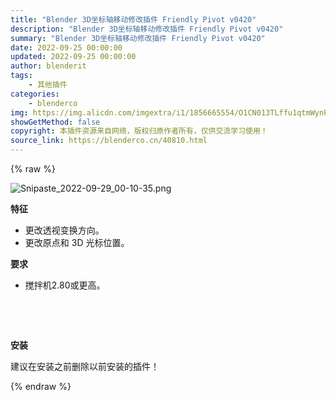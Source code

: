 ```yaml
---
title: "Blender 3D坐标轴移动修改插件 Friendly Pivot v0420"
description: "Blender 3D坐标轴移动修改插件 Friendly Pivot v0420"
summary: "Blender 3D坐标轴移动修改插件 Friendly Pivot v0420"
date: 2022-09-25 00:00:00
updated: 2022-09-25 00:00:00
author: blenderit
tags: 
    - 其他插件
categories:
    - blenderco
img: https://img.alicdn.com/imgextra/i1/1856665554/O1CN013TLffu1qtmWynPhnp_!!1856665554.png
showGetMethod: false
copyright: 本插件资源来自网络，版权归原作者所有，仅供交流学习使用！
source_link: https://blenderco.cn/40810.html
---
```


{% raw %}
<p><img class="aligncenter" src="https://img.alicdn.com/imgextra/i1/1856665554/O1CN013TLffu1qtmWynPhnp_!!1856665554.png" alt="Snipaste_2022-09-29_00-10-35.png"></p><p><strong>特征</strong></p><ul>
<li>更改透视变换方向。</li>
<li>更改原点和 3D 光标位置。</li>
</ul><p><strong>要求</strong></p><ul>
<li>搅拌机2.80或更高。</li>
</ul><p> </p><p> </p><p><strong>安装</strong></p><p>建议在安装之前删除以前安装的插件！</p>
<div style="display: none">blenderco</div>
{% endraw %}